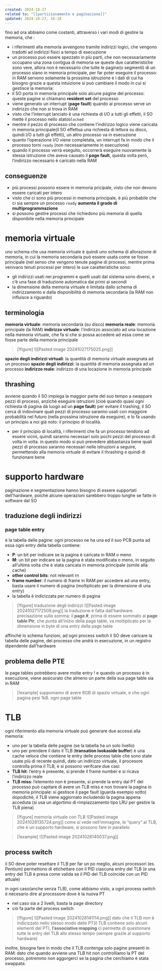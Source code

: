 ```yaml
---
created: 2024-10-27
related to: "[[partizionamento e paginazione]]"
updated: 2024-10-27, 16:18
---
```

fino ad ora abbiamo come costanti, attraverso i vari modi di gestire la memoria, che :
- i riferimenti alla memoria avvengono tramite indirizzi logici, che vengono tradotti ad indirizzi fisici a tempo di esecuzione
- un processo può essere spezzato in più parti, che non necessariamente occupano una zona contigua di memoria
se queste due caratteristiche sono vere, allora non è necessario che tutte le pagine(o segmenti) di un processo siano in memoria principale, per far poter eseguire il processo: in RAM servono solamente la prossima istruzione e i dati di cui ha bisogno
grazie a questa intuizione si può cambiare il modo in cui si gestisce la memoria:
- il SO porta in memoria principale solo alcune pagine del processo: queste pagine si chiamano **resident set** del processo
- viene generato un interrupt (**page fault**) quando al processo serve un indirizzo che non si trova in RAM
- visto che l’interrupt lanciato è una richiesta di I/O a tutti gli effetti, il SO mette il processo nello stato`blocked`
- mentre il pezzo di processo che contiene l’indirizzo logico viene caricata in memoria principale(il SO effettua una richiesta di lettura su disco, quindi I/O a tutti gli effetti), un altro processo va in esecuzione
- quanto l’operazione I/O viene completata, un interrupt fa in modo che il processo torni `ready` (non necessariamente in esecuzione)
- quando il processo verrà eseguito, occorrerà eseguire nuovamente la stessa istruzione che aveva causato il **page fault**, questa volta però, l’indirizzo necessario è caricato nella RAM
## conseguenze
- più processi possono essere in memoria pricipale, visto che non devono essere caricati per intero
- visto che ci sono più processi in memoria principale, è più probabile che ci sia sempre un processo `ready` **aumenta il grado di multiprogrammazione**
- si possono gestire processi che richiedono più memoria di quella disponibile nella memoria principale
# memoria virtuale
uno schema che usa memoria virtuale è quindi uno schema di allorazione di memoria, in cui la memoria secondaria può essere usata come se fosse principale (nel senso che vengono tenute pagine di processi, mentre prima venivano tenuti processi per intero)
le sue caratteristiche sono:
- gli indirizzi usati nei programmi e quelli usati dal sistema sono diversi, e c’è una fase di traduzione automatica dai primi ai secondi
- la dimensione della memoria virtuale è limitata dallo schema di indirizzamento e dalla disponibilità di memoria secondaria (la RAM non influisce a riguardo)
## terminologia 
**memoria virtuale**: memoria secondaria (su disco)
**memoria reale**: memoria principale (la RAM)
**indirizzo virtuale**: l’indirizzo associato ad una locazione nella memoria virtuale, che fa sì che si possa accedere ad essa come se fosse parte della memoria principale
>[!figure] ![[Pasted image 20241027175025.png]]

**spazio degli indirizzi virtuali**: la quantità di memoria virtuale assegnata ad un processo
**spazio degli indirizzi**: la quantità di memoria assegnata ad un processo
**indirizzo reale**: indirizzo di una locazione in memoria principale
## thrashing
avviene quando il SO impiega la maggior parte del suo tempo a swappare pezzi di processi, anzichè eseguire istruzioni (cioè quando quasi ogni richiesta di pagina dà luogo ad un **page fault**)
per evitare il trashing, il SO cerca di indovinare quali pezzi di processo saranno usati con maggiore probabilità nel futuro (nella prossima istruzione da eseguire), e lo fa usando un principio a noi già noto: il principio di località.
- per il principio di località, i riferimenti che fa un processo tendono ad essere vicini, quindi saranno necessari solo pochi pezzi del processo di volta in volta. in questo modo si può prevedere abbastanza bene quali pezzi di processo saranno necessari nelle istruzioni a seguire, permettendo alla memoria virtuale di evitare il thrashing e quindi di funzionare bene
# supporto hardware
paginazione e segmentazione hanno bisogno di essere supportati dell’hardware, poichè alcune operazioni sarebbero troppo lunghe se fatte in software dal SO
## traduzione degli indirizzi
### page table entry
è la tabella delle pagine: ogni processo ne ha una ed il suo PCB punta ad essa
ogni entry della tabella contiene:
- **P**: un bit per indicare se la pagina è caricata in RAM o meno
- **M**: un bit per indicare se la pagina è stata modificata o meno, in seguito all’ultima volta che è stata caricata in memoria principale (simile alla cache)
- **other control bits**: not relevant rn
- **frame number**: il numero di frame in RAM
per accedere ad una entry, basta usare il numero di pagina (moltiplicato per la dimensione di una entry)
- la tabella è indicizzata per numero di pagina
>[!figure] traduzione degli indirizzi
>![[Pasted image 20241027172509.png]]
la traduzione è fatta dall’hardware.
precisazione sulla somma: il **page #**, prima di essere sommato al **page table Ptr**, che punta all’inizio della page table, va moltiplicato per la dimensione in byte di una entry della page table

affinchè lo schema funzioni, ad ogni process switch il SO deve caricare la tabella delle pagine, del processo che andrà in esecuzione, in un registro dipendente dall’hardware
## problema delle PTE
le page tables potrebbero avere molte entry !  e quando un processo è in esecuzione, viene assicurato che almeno un parte della sua page table sia in RAM
>[!example]
supponiamo di avere 8GB di spazio virtuale, e che ogni pagina pesi 1kB. ogni page table

# TLB
ogni riferimento alla memoria virtuale può generare due accessi alla memoria: 
- uno per la tabella delle pagine (se la tabella ha un solo livello)
- uno per prendere il dato
il TLB (**transation lookaside buffer**) è una cache veloce che contiene le entry delle process table  che sono state usate più di recente
quindi, dato un indirizzo virtuale, il procesore controlla prima il TLB, e si possono verifcare due casi:
- **TLB hit**: l’entry è presente, si prende il frame number e si ricava l’indirizzo reale
- **TLB miss**: l’elemento non è presente, si prende la entry dal PT del processo
può capitare di avere un TLB miss e non trovare la pagina in memoria principale: si gestisce il page fault (guarda esempio sotto)
dopodichè, il TLB viene aggiornato includendo la pagina appena acceduta (si usa un algortimo di rimpiazzamento tipo LRU per gestire la TLB piena)
>[!figure]  memoria virtuale con TLB
![[Pasted image 20241028135724.png]]
come si vede nell’immagine, le “query” al TLB, che è un supporto hardware, si possono fare in parallelo

>[!example]
![[Pasted image 20241028140037.png]]
## process switch
il SO deve poter resettare il TLB
per far un po meglio, alcuni processori (es. Pentium) permettono di etichettare con il PID ciascuna entry del TLB (e una entry del TLB è presa come valida se il PID del TLB coincide con un PID attuale)

in ogni caso(anche senza TLB), come abbiamo visto, a ogni process switch è necesario dire al processore dove è la nuova PT
- nel caso sia a 2 livelli, basta la page directory
- ciò fa parte del process switch

>[!figure] ![[Pasted image 20241028141114.png]]
>dato che il TLB non è indicizzato nello stesso modo delle PT(il TLB contiene solo alcuni elementi del PT), **l’associative mapping** ci permette di questionare tutte le entry del TLB allo stesso tempo (sempre grazie al supporto hardware)

inoltre, bisogna fare in modo che il TLB contenga solo pagine presenti in RAM: dato che quando avviene una TLB hit non controlliamo la PT del processo, potremmo non aggorgerci se la pagina che cerchiamo è stata swappata. 